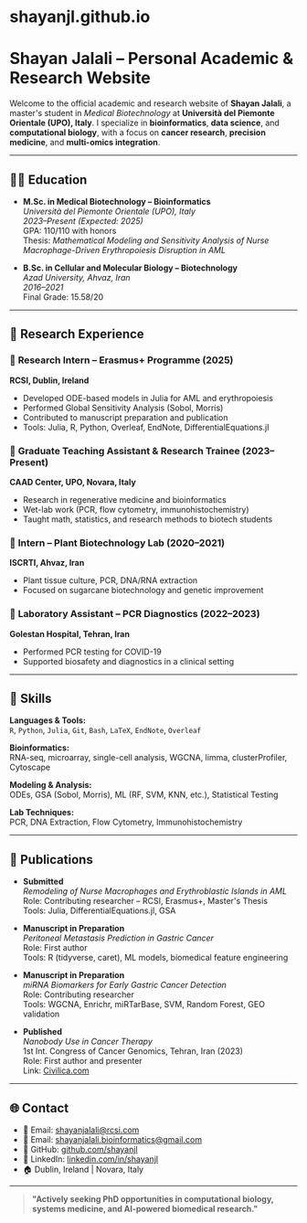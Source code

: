 # shayanjl.github.io

# Shayan Jalali – Personal Academic & Research Website

Welcome to the official academic and research website of **Shayan Jalali**, a master's student in *Medical Biotechnology* at **Università del Piemonte Orientale (UPO), Italy**. I specialize in **bioinformatics**, **data science**, and **computational biology**, with a focus on **cancer research**, **precision medicine**, and **multi-omics integration**.

---

## 👨‍🎓 Education

- **M.Sc. in Medical Biotechnology – Bioinformatics**  
  *Università del Piemonte Orientale (UPO), Italy*  
  *2023–Present (Expected: 2025)*  
  GPA: 110/110 with honors  
  Thesis: *Mathematical Modeling and Sensitivity Analysis of Nurse Macrophage-Driven Erythropoiesis Disruption in AML*

- **B.Sc. in Cellular and Molecular Biology – Biotechnology**  
  *Azad University, Ahvaz, Iran*  
  *2016–2021*  
  Final Grade: 15.58/20

---

## 🧪 Research Experience

### 🔬 **Research Intern – Erasmus+ Programme (2025)**  
**RCSI, Dublin, Ireland**  
- Developed ODE-based models in Julia for AML and erythropoiesis  
- Performed Global Sensitivity Analysis (Sobol, Morris)  
- Contributed to manuscript preparation and publication  
- Tools: Julia, R, Python, Overleaf, EndNote, DifferentialEquations.jl

### 🧬 **Graduate Teaching Assistant & Research Trainee (2023–Present)**  
**CAAD Center, UPO, Novara, Italy**  
- Research in regenerative medicine and bioinformatics  
- Wet-lab work (PCR, flow cytometry, immunohistochemistry)  
- Taught math, statistics, and research methods to biotech students

### 🌱 **Intern – Plant Biotechnology Lab (2020–2021)**  
**ISCRTI, Ahvaz, Iran**  
- Plant tissue culture, PCR, DNA/RNA extraction  
- Focused on sugarcane biotechnology and genetic improvement

### 🧫 **Laboratory Assistant – PCR Diagnostics (2022–2023)**  
**Golestan Hospital, Tehran, Iran**  
- Performed PCR testing for COVID-19  
- Supported biosafety and diagnostics in a clinical setting

---

## 🧠 Skills

**Languages & Tools:**  
`R`, `Python`, `Julia`, `Git`, `Bash`, `LaTeX`, `EndNote`, `Overleaf`

**Bioinformatics:**  
RNA-seq, microarray, single-cell analysis, WGCNA, limma, clusterProfiler, Cytoscape

**Modeling & Analysis:**  
ODEs, GSA (Sobol, Morris), ML (RF, SVM, KNN, etc.), Statistical Testing

**Lab Techniques:**  
PCR, DNA Extraction, Flow Cytometry, Immunohistochemistry

---

## 📝 Publications

- **Submitted**  
  *Remodeling of Nurse Macrophages and Erythroblastic Islands in AML*  
  Role: Contributing researcher – RCSI, Erasmus+, Master's Thesis  
  Tools: Julia, DifferentialEquations.jl, GSA

- **Manuscript in Preparation**  
  *Peritoneal Metastasis Prediction in Gastric Cancer*  
  Role: First author  
  Tools: R (tidyverse, caret), ML models, biomedical feature engineering

- **Manuscript in Preparation**  
  *miRNA Biomarkers for Early Gastric Cancer Detection*  
  Role: Contributing researcher  
  Tools: WGCNA, Enrichr, miRTarBase, SVM, Random Forest, GEO validation

- **Published**  
  *Nanobody Use in Cancer Therapy*  
  1st Int. Congress of Cancer Genomics, Tehran, Iran (2023)  
  Role: First author and presenter  
  Link: [Civilica.com](https://civilica.com/doc/1823184/)

---

## 🌐 Contact

- 📧 Email: shayanjalali@rcsi.com  
- 📧 Email: shayanjalali.bioinformatics@gmail.com  
- 🔗 GitHub: [github.com/shayanjl](https://github.com/shayanjl)  
- 🔗 LinkedIn: [linkedin.com/in/shayanjl](https://linkedin.com/in/shayanjl)  
- 🏠 Dublin, Ireland | Novara, Italy

---

> **"Actively seeking PhD opportunities in computational biology, systems medicine, and AI-powered biomedical research."**

